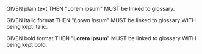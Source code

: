 GIVEN plain text THEN "Lorem ipsum" MUST be linked to glossary.

GIVEN italic format THEN "*Lorem ipsum*" MUST be linked to glossary WITH being kept italic.

GIVEN bold format THEN "**Lorem ipsum**" MUST be linked to glossary WITH being kept bold.
